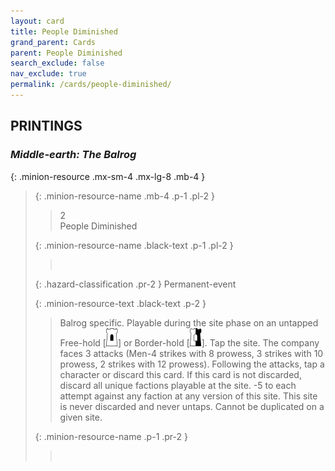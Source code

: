 ```yaml
---
layout: card
title: People Diminished
grand_parent: Cards
parent: People Diminished
search_exclude: false
nav_exclude: true
permalink: /cards/people-diminished/
---
```


## PRINTINGS


### _Middle-earth: The Balrog_

{: .minion-resource .mx-sm-4 .mx-lg-8 .mb-4 }
> {: .minion-resource-name .mb-4 .p-1 .pl-2 }
> > <div class="hazard-mp">2</div>
> > <div class="card-name">People Diminished</div>
>
> {: .minion-resource-name .black-text .p-1 .pl-2 }
> > &nbsp;
>
> {: .hazard-classification .pr-2 }
> Permanent-event
>
> {: .minion-resource-text .black-text .p-2 }
> > Balrog specific. Playable during the site phase on an untapped Free-hold \[![](/assets/images/free-hold.svg)] or Border-hold \[![](/assets/images/border-hold.svg)]. Tap the site. The company faces 3 attacks (Men-4 strikes with 8 prowess, 3 strikes with 10 prowess, 2 strikes with 12 prowess). Following the attacks, tap a character or discard this card. If this card is not discarded, discard all unique factions playable at the site. -5 to each attempt against any faction at any version of this site. This site is never discarded and never untaps. Cannot be duplicated on a given site. 
> 
> {: .minion-resource-name .p-1 .pr-2 }
> > <div class="card-shield"></div>
> > <div class="card-corruption-white">&nbsp;</div>

